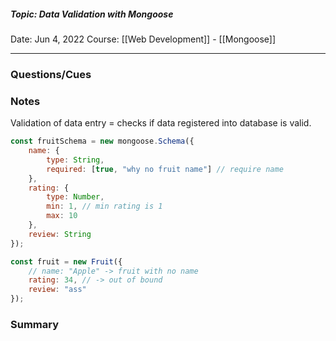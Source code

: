##### Topic: Data Validation with Mongoose
Date: Jun 4, 2022
Course: [[Web Development]] - [[Mongoose]]
- - -

### Questions/Cues

### Notes
Validation of data entry = checks if data registered into database is valid.

```Node.js
const fruitSchema = new mongoose.Schema({
	name: {
		type: String,
		required: [true, "why no fruit name"] // require name
	},
	rating: {
		type: Number,
		min: 1, // min rating is 1
		max: 10
	},
	review: String
});

const fruit = new Fruit({
	// name: "Apple" -> fruit with no name
	rating: 34, // -> out of bound
	review: "ass"
});
```

### Summary

